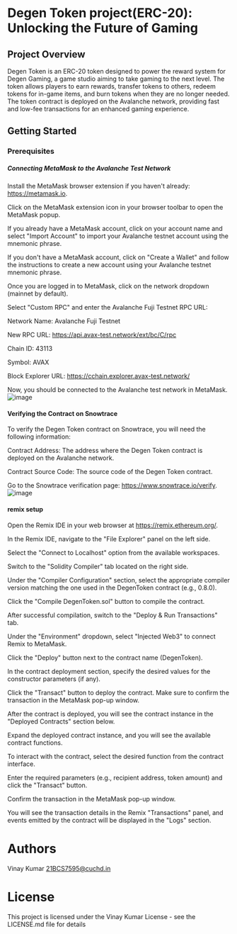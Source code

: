 # Degen Token project(ERC-20): Unlocking the Future of Gaming

## Project Overview
Degen Token is an ERC-20 token designed to power the reward system for Degen Gaming, a game studio aiming to take gaming to the next level. The token allows players to earn rewards, transfer tokens to others, redeem tokens for in-game items, and burn tokens when they are no longer needed. The token contract is deployed on the Avalanche network, providing fast and low-fee transactions for an enhanced gaming experience.

## Getting Started

### Prerequisites
##### Connecting MetaMask to the Avalanche Test Network

Install the MetaMask browser extension if you haven't already: https://metamask.io.

Click on the MetaMask extension icon in your browser toolbar to open the MetaMask popup.

If you already have a MetaMask account, click on your account name and select "Import Account" to import your Avalanche testnet account using the mnemonic phrase.

If you don't have a MetaMask account, click on "Create a Wallet" and follow the instructions to create a new account using your Avalanche testnet mnemonic phrase.

Once you are logged in to MetaMask, click on the network dropdown (mainnet by default).

Select "Custom RPC" and enter the Avalanche Fuji Testnet RPC URL:

Network Name: Avalanche Fuji Testnet

New RPC URL: https://api.avax-test.network/ext/bc/C/rpc

Chain ID: 43113

Symbol: AVAX

Block Explorer URL: https://cchain.explorer.avax-test.network/

Now, you should be connected to the Avalanche test network in MetaMask.
![image](https://github.com/VinayKumar2004/Dengen-token-project/assets/94241385/0efe481f-823b-46df-b412-df63860f56a8)


#### Verifying the Contract on Snowtrace

To verify the Degen Token contract on Snowtrace, you will need the following information:

Contract Address: The address where the Degen Token contract is deployed on the Avalanche network.

Contract Source Code: The source code of the Degen Token contract.

Go to the Snowtrace verification page: https://www.snowtrace.io/verify.
![image](https://github.com/VinayKumar2004/Dengen-token-project/assets/94241385/c548ea3c-f68c-4ab0-a7c4-c15067e8e043)


#### remix setup

Open the Remix IDE in your web browser at https://remix.ethereum.org/.

In the Remix IDE, navigate to the "File Explorer" panel on the left side.

Select the "Connect to Localhost" option from the available workspaces.

Switch to the "Solidity Compiler" tab located on the right side.

Under the "Compiler Configuration" section, select the appropriate compiler version matching the one used in the DegenToken contract (e.g., 0.8.0).

Click the "Compile DegenToken.sol" button to compile the contract.

After successful compilation, switch to the "Deploy & Run Transactions" tab.

Under the "Environment" dropdown, select "Injected Web3" to connect Remix to MetaMask.

Click the "Deploy" button next to the contract name (DegenToken).

In the contract deployment section, specify the desired values for the constructor parameters (if any).

Click the "Transact" button to deploy the contract. Make sure to confirm the transaction in the MetaMask pop-up window.

After the contract is deployed, you will see the contract instance in the "Deployed Contracts" section below.

Expand the deployed contract instance, and you will see the available contract functions.

To interact with the contract, select the desired function from the contract interface.

Enter the required parameters (e.g., recipient address, token amount) and click the "Transact" button.

Confirm the transaction in the MetaMask pop-up window.

You will see the transaction details in the Remix "Transactions" panel, and events emitted by the contract will be displayed in the "Logs" section.

# Authors
Vinay Kumar 21BCS7595@cuchd.in

# License
This project is licensed under the Vinay Kumar License - see the LICENSE.md file for details
